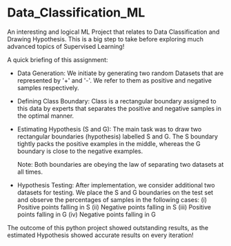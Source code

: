 # Data_Classification_ML
An interesting and logical ML Project that relates to Data Classification and Drawing Hypothesis. This is a big step to take before exploring much advanced topics of Supervised Learning!

A quick briefing of this assignment:
- Data Generation: We initiate by generating two random Datasets that are represented by '+' and '-'. We refer to them as positive and negative samples respectively.
- Defining Class Boundary: Class is a rectangular boundary assigned to this data by experts that separates the positive and negative samples in the optimal manner.
- Estimating Hypothesis (S and G): The main task was to draw two rectangular boundaries (hypothesis) labelled S and G. The S boundary tightly packs the positive examples in the middle, whereas the G boundary is close to the negative examples.

  Note: Both boundaries are obeying the law of separating two datasets at all times.
  
- Hypothesis Testing: After implementation, we consider additional two datasets for testing. We place the S and G boundaries on the test set and observe the percentages of samples in the following cases:
  (i) Positive points falling in S
  (ii) Negative points falling in S
  (iii) Positive points falling in G
  (iv) Negative points falling in G

The outcome of this python project showed outstanding results, as the estimated Hypothesis showed accurate results on every iteration!
